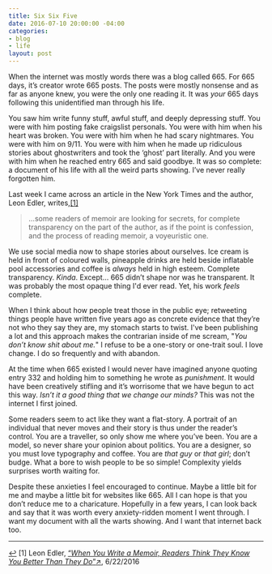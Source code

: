 ```yaml
---
title: Six Six Five
date: 2016-07-10 20:00:00 -04:00
categories:
- blog
- life
layout: post
---
```


When the internet was mostly words there was a blog called 665. For 665 days, it&rsquo;s creator wrote 665 posts. The posts were mostly nonsense and as far as anyone knew, you were the only one reading it. It was *your* 665 days following this unidentified man through his life.

You saw him write funny stuff, awful stuff, and deeply depressing stuff. You were with him posting fake craigslist personals. You were with him when his heart was broken. You were with him when he had scary nightmares. You were with him on 9/11. You were with him when he made up ridiculous stories about ghostwriters and took the &lsquo;ghost&rsquo; part literally. And you were with him when he reached entry 665 and said goodbye. It was so complete: a document of his life with all the weird parts showing. I&rsquo;ve never really forgotten him.

Last week I came across an article in the New York Times and the author, Leon Edler, writes,<a id="anchor-1" href="#note-1" class="fieldnotes-anchor">[1]</a>

> ...some readers of memoir are looking for secrets, for complete transparency on the part of the author, as if the point is confession, and the process of reading memoir, a voyeuristic one.

We use social media now to shape stories about ourselves. Ice cream is held in front of coloured walls, pineapple drinks are held beside inflatable pool accessories and coffee is *always* held in high esteem. Complete transparency. *Kinda*. Except... 665 didn&rsquo;t shape nor was he transparent. It was probably the most opaque thing I'd ever read. Yet, his work *feels* complete.

When I think about how people treat those in the public eye; retweeting things people have written five years ago as concrete evidence that they&rsquo;re not who they say they are, my stomach starts to twist. I've been publishing a lot and this approach makes the contrarian inside of me scream, "*You don&rsquo;t know shit about me.*" I refuse to be a one-story or one-trait soul. I love change. I do so frequently and with abandon.

At the time when 665 existed I would never have imagined anyone quoting entry 332 and holding him to something he wrote as *punishment*. It would have been creatively stifling and it&rsquo;s worrisome that we have begun to act this way. *Isn&rsquo;t it a good thing that we change our minds?* This was not the internet I first joined.

Some readers seem to act like they want a flat-story. A portrait of an individual that never moves and their story is thus under the reader&rsquo;s control. You are a traveller, so only show me where you&rsquo;ve been. You are a model, so never share your opinion about politics. You are a designer, so you must love typography and coffee. You are *that guy* or *that girl*; don&rsquo;t budge. What a bore to wish people to be so simple! Complexity yields surprises worth waiting for.

Despite these anxieties I feel encouraged to continue. Maybe a little bit for me and maybe a little bit for websites like 665. All I can hope is that you don&rsquo;t reduce me to a charicature. Hopefully in a few years, I can look back and say that it was worth every anxiety-ridden moment I went through. I want my document with all the warts showing. And I want that internet back too.

<hr class="small">

<div class="fieldnotes">
    <p id="note-1"><a href="#anchor-1" class="footnote-back">&#8617;&#xFE0E;</a> <span class="footnote">[1]</span> Leon Edler, <a href="http://mobile.nytimes.com/2016/07/03/books/review/when-you-write-a-memoir-readers-think-they-know-you-better-than-they-do.html?referer=https://t.co/ge5PaIOkHg" class="external" target="_blank">&#8220;<span class="external-body"><em>When You Write a Memoir, Readers Think They Know You Better Than They Do</em></span>&#8221;<span class="external-box"><span class="external-box__arrow">↗&#xFE0E;</span></span></a>, 6/22/2016</p>
</div>